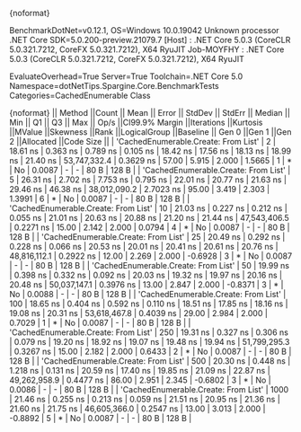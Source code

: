 {noformat}

BenchmarkDotNet=v0.12.1, OS=Windows 10.0.19042
Unknown processor
.NET Core SDK=5.0.200-preview.21079.7
  [Host]     : .NET Core 5.0.3 (CoreCLR 5.0.321.7212, CoreFX 5.0.321.7212), X64 RyuJIT
  Job-MOYFHY : .NET Core 5.0.3 (CoreCLR 5.0.321.7212, CoreFX 5.0.321.7212), X64 RyuJIT

EvaluateOverhead=True  Server=True  Toolchain=.NET Core 5.0  
Namespace=dotNetTips.Spargine.Core.BenchmarkTests  Categories=CachedEnumerable Class  

{noformat}
||                              Method ||Count ||    Mean ||   Error ||  StdDev ||  StdErr ||  Median ||     Min ||      Q1 ||      Q3 ||     Max ||        Op/s ||CI99.9% Margin ||Iterations ||Kurtosis ||MValue ||Skewness ||Rank ||LogicalGroup ||Baseline || Gen 0 ||Gen 1 ||Gen 2 ||Allocated ||Code Size ||
| 'CachedEnumerable.Create: From List' |     2 | 18.61 ns | 0.363 ns | 0.789 ns | 0.105 ns | 18.42 ns | 17.56 ns | 18.13 ns | 18.99 ns | 21.40 ns | 53,747,332.4 |      0.3629 ns |      57.00 |    5.915 |  2.000 |   1.5665 |    1 |            * |       No | 0.0087 |     - |     - |      80 B |     128 B |
| 'CachedEnumerable.Create: From List' |     5 | 26.31 ns | 2.702 ns | 7.753 ns | 0.795 ns | 22.01 ns | 20.77 ns | 21.63 ns | 29.46 ns | 46.38 ns | 38,012,090.2 |      2.7023 ns |      95.00 |    3.419 |  2.303 |   1.3991 |    6 |            * |       No | 0.0087 |     - |     - |      80 B |     128 B |
| 'CachedEnumerable.Create: From List' |    10 | 21.03 ns | 0.227 ns | 0.212 ns | 0.055 ns | 21.01 ns | 20.63 ns | 20.88 ns | 21.20 ns | 21.44 ns | 47,543,406.5 |      0.2271 ns |      15.00 |    2.142 |  2.000 |   0.0794 |    4 |            * |       No | 0.0087 |     - |     - |      80 B |     128 B |
| 'CachedEnumerable.Create: From List' |    25 | 20.49 ns | 0.292 ns | 0.228 ns | 0.066 ns | 20.53 ns | 20.01 ns | 20.41 ns | 20.61 ns | 20.76 ns | 48,816,112.1 |      0.2922 ns |      12.00 |    2.269 |  2.000 |  -0.6928 |    3 |            * |       No | 0.0087 |     - |     - |      80 B |     128 B |
| 'CachedEnumerable.Create: From List' |    50 | 19.99 ns | 0.398 ns | 0.332 ns | 0.092 ns | 20.03 ns | 19.32 ns | 19.97 ns | 20.16 ns | 20.48 ns | 50,037,147.1 |      0.3976 ns |      13.00 |    2.847 |  2.000 |  -0.8371 |    3 |            * |       No | 0.0088 |     - |     - |      80 B |     128 B |
| 'CachedEnumerable.Create: From List' |   100 | 18.65 ns | 0.404 ns | 0.592 ns | 0.110 ns | 18.51 ns | 17.85 ns | 18.16 ns | 19.08 ns | 20.31 ns | 53,618,467.8 |      0.4039 ns |      29.00 |    2.984 |  2.000 |   0.7029 |    1 |            * |       No | 0.0087 |     - |     - |      80 B |     128 B |
| 'CachedEnumerable.Create: From List' |   250 | 19.31 ns | 0.327 ns | 0.306 ns | 0.079 ns | 19.20 ns | 18.92 ns | 19.07 ns | 19.48 ns | 19.94 ns | 51,799,295.3 |      0.3267 ns |      15.00 |    2.182 |  2.000 |   0.6433 |    2 |            * |       No | 0.0087 |     - |     - |      80 B |     128 B |
| 'CachedEnumerable.Create: From List' |   500 | 20.30 ns | 0.448 ns | 1.218 ns | 0.131 ns | 20.59 ns | 17.40 ns | 19.85 ns | 21.09 ns | 22.87 ns | 49,262,958.9 |      0.4477 ns |      86.00 |    2.951 |  2.345 |  -0.6802 |    3 |            * |       No | 0.0086 |     - |     - |      80 B |     128 B |
| 'CachedEnumerable.Create: From List' |  1000 | 21.46 ns | 0.255 ns | 0.213 ns | 0.059 ns | 21.51 ns | 20.95 ns | 21.36 ns | 21.60 ns | 21.75 ns | 46,605,366.0 |      0.2547 ns |      13.00 |    3.013 |  2.000 |  -0.8892 |    5 |            * |       No | 0.0087 |     - |     - |      80 B |     128 B |
